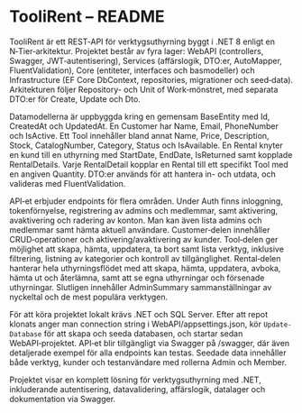 
# TooliRent – README


TooliRent är ett REST‑API för verktygsuthyrning byggt i .NET 8 enligt en N‑Tier‑arkitektur. Projektet består av fyra lager: WebAPI (controllers, Swagger, JWT‑autentisering), Services (affärslogik, DTO:er, AutoMapper, FluentValidation), Core (entiteter, interfaces och basmodeller) och Infrastructure (EF Core DbContext, repositories, migrationer och seed‑data). Arkitekturen följer Repository- och Unit of Work‑mönstret, med separata DTO:er för Create, Update och Dto.

Datamodellerna är uppbyggda kring en gemensam BaseEntity med Id, CreatedAt och UpdatedAt. En Customer har Name, Email, PhoneNumber och IsActive. Ett Tool innehåller bland annat Name, Price, Description, Stock, CatalogNumber, Category, Status och IsAvailable. En Rental knyter en kund till en uthyrning med StartDate, EndDate, IsReturned samt kopplade RentalDetails. Varje RentalDetail kopplar en Rental till ett specifikt Tool med en angiven Quantity. DTO:er används för att hantera in- och utdata, och valideras med FluentValidation.

API‑et erbjuder endpoints för flera områden. Under Auth finns inloggning, tokenförnyelse, registrering av admins och medlemmar, samt aktivering, avaktivering och radering av konton. Man kan även lista admins och medlemmar samt hämta aktuell användare. Customer‑delen innehåller CRUD‑operationer och aktivering/avaktivering av kunder. Tool‑delen ger möjlighet att skapa, hämta, uppdatera, ta bort samt lista verktyg, inklusive filtrering, listning av kategorier och kontroll av tillgänglighet. Rental‑delen hanterar hela uthyrningsflödet med att skapa, hämta, uppdatera, avboka, hämta ut och återlämna, samt att se egna uthyrningar och försenade uthyrningar. Slutligen innehåller AdminSummary sammanställningar av nyckeltal och de mest populära verktygen.

För att köra projektet lokalt krävs .NET och SQL Server. Efter att repot klonats anger man connection string i WebAPI/appsettings.json, kör `Update-Database` för att skapa och seeda databasen, och startar sedan WebAPI‑projektet. API‑et blir tillgängligt via Swagger på /swagger, där även detaljerade exempel för alla endpoints kan testas. Seedade data innehåller både verktyg, kunder och testanvändare med rollerna Admin och Member.

Projektet visar en komplett lösning för verktygsuthyrning med .NET, inkluderande autentisering, datavalidering, affärslogik, datalager och dokumentation via Swagger.

